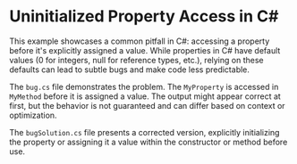# Uninitialized Property Access in C#

This example showcases a common pitfall in C#: accessing a property before it's explicitly assigned a value.  While properties in C# have default values (0 for integers, null for reference types, etc.), relying on these defaults can lead to subtle bugs and make code less predictable.

The `bug.cs` file demonstrates the problem. The `MyProperty` is accessed in `MyMethod` before it is assigned a value.  The output might appear correct at first, but the behavior is not guaranteed and can differ based on context or optimization.

The `bugSolution.cs` file presents a corrected version, explicitly initializing the property or assigning it a value within the constructor or method before use.